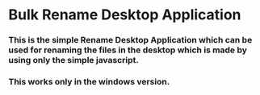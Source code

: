 # Bulk Rename Desktop Application
### This is the simple Rename Desktop Application which can be used for renaming the files in the desktop which is made by using only the simple javascript.

### This works only in the windows version.


